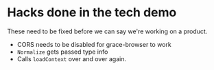 # Hacks done in the tech demo

These need to be fixed before we can say we're working on a product.

 - CORS needs to be disabled for grace-browser to work
 - `Normalize` gets passed type info
 - Calls `loadContext` over and over again.

